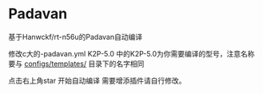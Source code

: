 # Padavan
 基于Hanwckf/rt-n56u的Padavan自动编译
 
 
 修改c大的-padavan.yml 
 K2P-5.0 中的K2P-5.0为你需要编译的型号，注意名称要与
 [configs/templates/](https://github.com/chongshengB/rt-n56u/tree/master/trunk/configs/templates) 目录下的名字相同
 
 
 点击右上角star 开始自动编译  需要增添插件请自行修改。
